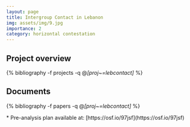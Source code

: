 ```yaml
---
layout: page
title: Intergroup Contact in Lebanon
img: assets/img/9.jpg
importance: 2
category: horizontal contestation
---
```


## Project overview

<div class="publications">

  {% bibliography -f projects -q @*[proj~=lebcontact]* %}

</div>

## Documents

<div class="publications">

  {% bibliography -f papers -q @*[proj~=lebcontact]* %}

</div>
* Pre-analysis plan available at: [https://osf.io/97jsf](https://osf.io/97jsf) 

